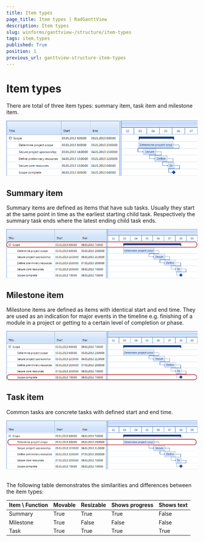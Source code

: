 ```yaml
---
title: Item types
page_title: Item types | RadGanttView
description: Item types
slug: winforms/ganttview-/structure/item-types
tags: item,types
published: True
position: 1
previous_url: ganttview-structure-item-types
---
```


# Item types



There are total of three item types: summary item, task item and milestone item.

![ganttview-structure-item-types 001](images/ganttview-structure-item-types001.png)

## Summary item

Summary items are defined as items that have sub tasks. Usually they start at the same point in time as the earliest starting child task. Respectively the summary task ends where the latest ending child task ends.
        
![ganttview-structure-item-types 002](images/ganttview-structure-item-types002.png)

## Milestone item

Milestone items are defined as items with identical start and end time. They are used as an indication for major events in the timeline e.g. finishing of a module in a project or getting to a certain level of completion or phase.
        
![ganttview-structure-item-types 003](images/ganttview-structure-item-types003.png)

## Task item

Common tasks are concrete tasks with defined start and end time.

![ganttview-structure-item-types 004](images/ganttview-structure-item-types004.png)

## 

The following table demonstrates the similarities and differences between the item types:
        


| Item \ Function | Movable | Resizable | Shows progress | Shows text |
| ------ | ------ | ------ | ------ | ------ |
|Summary|True|True|True|False|
|Milestone|True|False|False|False|
|Task|True|True|True|True|
